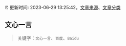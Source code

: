 :alarm_clock: 更新时间: 2023-06-29 13:25:42。[文章来源](/README.md)、[文章分类](/TAGS.md)

## 文心一言


> 关键字：`文心一言`、`百度`、`Baidu`




